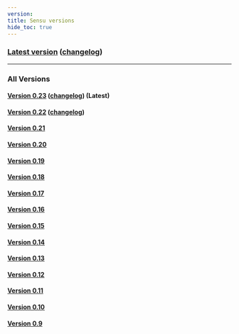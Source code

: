 ```yaml
---
version:
title: Sensu versions
hide_toc: true
---
```


### [Latest version](/docs/latest/overview) ([changelog](/docs/latest/changelog))

--------------------------------------------------------------------------------

### All Versions

#### [Version 0.23](/docs/0.23/overview) ([changelog](/docs/0.23/changelog)) (Latest)

#### [Version 0.22](/docs/0.22/overview) ([changelog](/docs/0.22/changelog))

#### [Version 0.21](/docs/0.21/overview)

#### [Version 0.20](/docs/0.20/overview)

#### [Version 0.19](/docs/0.19/overview)

#### [Version 0.18](/docs/0.18/overview)

#### [Version 0.17](/docs/0.17/overview)

#### [Version 0.16](/docs/legacy)

#### [Version 0.15](/docs/legacy)

#### [Version 0.14](/docs/legacy)

#### [Version 0.13](/docs/legacy)

#### [Version 0.12](/docs/legacy)

#### [Version 0.11](/docs/legacy)

#### [Version 0.10](/docs/legacy)

#### [Version 0.9](/docs/legacy)
